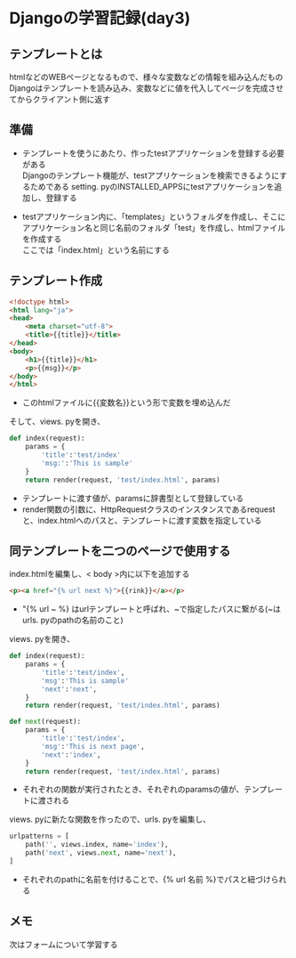 

# Djangoの学習記録(day3)
## テンプレートとは
htmlなどのWEBページとなるもので、様々な変数などの情報を組み込んだもの  
Djangoはテンプレートを読み込み、変数などに値を代入してページを完成させてからクライアント側に返す  

## 準備
* テンプレートを使うにあたり、作ったtestアプリケーションを登録する必要がある  
Djangoのテンプレート機能が、testアプリケーションを検索できるようにするためである
setting. pyのINSTALLED_APPSにtestアプリケーションを追加し、登録する  
  
* testアプリケーション内に、「templates」というフォルダを作成し、そこにアプリケーション名と同じ名前のフォルダ「test」を作成し、htmlファイルを作成する  
ここでは「index.html」という名前にする

## テンプレート作成  
```html
<!doctype html>
<html lang="ja">
<head>
    <meta charset="utf-8">
    <title>{{title}}</title>
</head>
<body>
    <h1>{{title}}</h1>
    <p>{{msg}}</p>
</body>
</html>
```
* このhtmlファイルに{{変数名}}という形で変数を埋め込んだ  

そして、views. pyを開き、
```python
def index(request):
    params = {
        'title':'test/index'
        'msg:':'This is sample'
    }
    return render(request, 'test/index.html', params)
```
* テンプレートに渡す値が、paramsに辞書型として登録している
* render関数の引数に、HttpRequestクラスのインスタンスであるrequestと、index.htmlへのパスと、テンプレートに渡す変数を指定している  
  

## 同テンプレートを二つのページで使用する  
index.htmlを編集し、< body >内に以下を追加する
```html
<p><a href="{% url next %}">{{rink}}</a></p>
```
* "{% url ~ %} はurlテンプレートと呼ばれ、~で指定したパスに繋がる(~はurls. pyのpathの名前のこと)
  
views. pyを開き、
```python
def index(request):
    params = {
        'title':'test/index',
        'msg':'This is sample'
        'next':'next',
    }
    return render(request, 'test/index.html', params)

def next(request):
    params = {
        'title':'test/index',
        'msg':'This is next page',
        'next':'index',
    }
    return render(request, 'test/index.html', params)
```
* それぞれの関数が実行されたとき、それぞれのparamsの値が、テンプレートに渡される  


views. pyに新たな関数を作ったので、urls. pyを編集し、
```python
urlpatterns = [
    path('', views.index, name='index'),
    path('next', views.next, name='next'),
]
```
* それぞれのpathに名前を付けることで、{% url 名前 %}でパスと紐づけられる
  
## メモ
次はフォームについて学習する